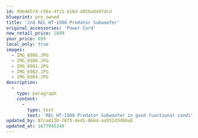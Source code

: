```yaml
---
id: 99b46574-c56a-4f11-b16d-d05bade9fdcd
blueprint: pre_owned
title: '2nd REL HT-1508 Predator Subwoofer'
original_accessories: 'Power Cord'
new_retail_price: 1899
your_price: 699
local_only: true
images:
  - IMG_6986.JPG
  - IMG_6980.JPG
  - IMG_6981.JPG
  - IMG_6982.JPG
  - IMG_6984.JPG
description:
  -
    type: paragraph
    content:
      -
        type: text
        text: 'REL HT-1508 Predator Subwoofer in good functional condition - unit shows some dents and dings from being mishandled, but works perfectly otherwise. Unit sold as new for $1,899.00 and has massive output for a home theater or home music system. '
updated_by: 87ca4130-78f3-4ed1-8b64-aa552d3d08a8
updated_at: 1677945340
---
```

